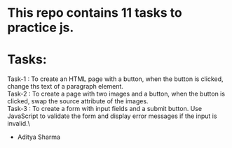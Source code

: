 # This repo contains 11 tasks to practice js.
# Tasks:
Task-1 : To create an HTML page with a button, when the button is clicked, change ths text of a paragraph element.\
Task-2 : To create a page with two images and a button, when the button is clicked, swap the source attribute of the images.\
Task-3 : To create a form with input fields and a submit button. Use JavaScript to validate the form and display error messages if the input is invalid.\
- Aditya Sharma
